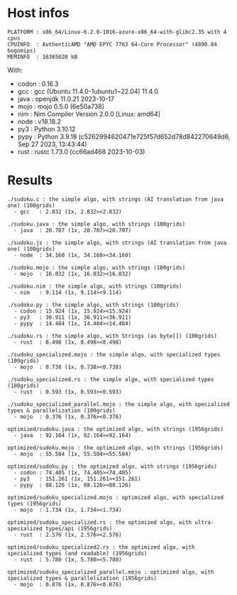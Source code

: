 # Host infos
```
PLATFORM : x86_64/Linux-6.2.0-1016-azure-x86_64-with-glibc2.35 with 4 cpus
CPUINFO  : AuthenticAMD "AMD EPYC 7763 64-Core Processor" (4890.84 bogomips)
MEMINFO  : 16365020 kB
```

With:
 - codon : 0.16.3
 - gcc   : gcc (Ubuntu 11.4.0-1ubuntu1~22.04) 11.4.0
 - java  : openjdk 11.0.21 2023-10-17
 - mojo  : mojo 0.5.0 (6e50a738)
 - nim   : Nim Compiler Version 2.0.0 [Linux: amd64]
 - node  : v18.18.2
 - py3   : Python 3.10.12
 - pypy  : Python 3.9.18 (c5262994620471e725f57d652d78d842270649d6, Sep 27 2023, 13:43:44)
 - rust  : rustc 1.73.0 (cc66ad468 2023-10-03)

# Results
```
./sudoku.c : the simple algo, with strings (AI translation from java one) (100grids)
  - gcc   : 2.832 (1x, 2.832><2.832)

./sudoku.java : the simple algo, with strings (100grids)
  - java  : 20.707 (1x, 20.707><20.707)

./sudoku.js : the simple algo, with strings (AI translation from java one) (100grids)
  - node  : 34.160 (1x, 34.160><34.160)

./sudoku.mojo : the simple algo, with strings (100grids)
  - mojo  : 16.032 (1x, 16.032><16.032)

./sudoku.nim : the simple algo, with strings (100grids)
  - nim   : 9.114 (1x, 9.114><9.114)

./sudoku.py : the simple algo, with strings (100grids)
  - codon : 15.924 (1x, 15.924><15.924)
  - py3   : 36.911 (1x, 36.911><36.911)
  - pypy  : 14.484 (1x, 14.484><14.484)

./sudoku.rs : the simple algo, with Strings (as byte[]) (100grids)
  - rust  : 8.498 (1x, 8.498><8.498)

./sudoku_specialized.mojo : the simple algo, with specialized types (100grids)
  - mojo  : 0.738 (1x, 0.738><0.738)

./sudoku_specialized.rs : the simple algo, with specialized types (100grids)
  - rust  : 0.593 (1x, 0.593><0.593)

./sudoku_specialized_parallel.mojo : the simple algo, with specialized types & parallelization (100grids)
  - mojo  : 0.376 (1x, 0.376><0.376)

optimized/sudoku.java : the optimized algo, with strings (1956grids)
  - java  : 92.164 (1x, 92.164><92.164)

optimized/sudoku.mojo : the optimized algo, with strings (1956grids)
  - mojo  : 55.584 (1x, 55.584><55.584)

optimized/sudoku.py : the optimized algo, with strings (1956grids)
  - codon : 74.405 (1x, 74.405><74.405)
  - py3   : 151.261 (1x, 151.261><151.261)
  - pypy  : 88.126 (1x, 88.126><88.126)

optimized/sudoku_specialized.mojo : optimized algo, with specialized types (1956grids)
  - mojo  : 1.734 (1x, 1.734><1.734)

optimized/sudoku_specialized.rs : the optimized algo, with ultra-specialized types/api (1956grids)
  - rust  : 2.576 (1x, 2.576><2.576)

optimized/sudoku_specialized2.rs : the optimized algo, with specialized types (and readable) (1956grids)
  - rust  : 5.780 (1x, 5.780><5.780)

optimized/sudoku_specialized_parallel.mojo : optimized algo, with specialized types & parallelization (1956grids)
  - mojo  : 0.876 (1x, 0.876><0.876)

```

